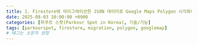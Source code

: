 ```yaml
---
title: 1. Firestore에 마이그레이션한 JSON 데이터로 Google Maps Polygon 시각화하기(수정중...)
date: 2025-08-03 10:00:00 +0900
categories: [파쿠르 스팟(Parkour Spot in Korea), 기술/기능]
tags: [parkourspot, firestore, migration, polygon, googlemap]     
# 태그는 소문자 권장
---
```

